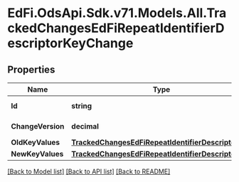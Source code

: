 # EdFi.OdsApi.Sdk.v71.Models.All.TrackedChangesEdFiRepeatIdentifierDescriptorKeyChange

## Properties

Name | Type | Description | Notes
------------ | ------------- | ------------- | -------------
**Id** | **string** | Resource identifier | [optional] 
**ChangeVersion** | **decimal** | Change version | [optional] 
**OldKeyValues** | [**TrackedChangesEdFiRepeatIdentifierDescriptorKey**](TrackedChangesEdFiRepeatIdentifierDescriptorKey.md) |  | [optional] 
**NewKeyValues** | [**TrackedChangesEdFiRepeatIdentifierDescriptorKey**](TrackedChangesEdFiRepeatIdentifierDescriptorKey.md) |  | [optional] 

[[Back to Model list]](../../README.md#documentation-for-models) [[Back to API list]](../../README.md#documentation-for-api-endpoints) [[Back to README]](../../README.md)

